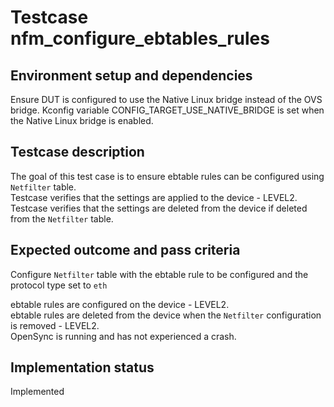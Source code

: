 # Testcase nfm_configure_ebtables_rules

## Environment setup and dependencies

Ensure DUT is configured to use the Native Linux bridge instead of the OVS bridge. Kconfig variable
CONFIG_TARGET_USE_NATIVE_BRIDGE is set when the Native Linux bridge is enabled.

## Testcase description

The goal of this test case is to ensure ebtable rules can be configured using `Netfilter` table.\
Testcase verifies that
the settings are applied to the device - LEVEL2.\
Testcase verifies that the settings are deleted from the device if
deleted from the `Netfilter` table.

## Expected outcome and pass criteria

Configure `Netfilter` table with the ebtable rule to be configured and the protocol type set to `eth`

ebtable rules are configured on the device - LEVEL2.\
ebtable rules are deleted from the device when the `Netfilter`
configuration is removed - LEVEL2.\
OpenSync is running and has not experienced a crash.

## Implementation status

Implemented
